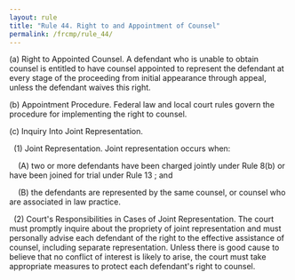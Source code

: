 ```yaml
---
layout: rule
title: "Rule 44. Right to and Appointment of Counsel"
permalink: /frcmp/rule_44/
---
```


(a) Right to Appointed Counsel. A defendant who is unable to obtain counsel is entitled to have counsel appointed to represent the defendant at every stage of the proceeding from initial appearance through appeal, unless the defendant waives this right.


(b) Appointment Procedure. Federal law and local court rules govern the procedure for implementing the right to counsel.


(c) Inquiry Into Joint Representation.


&nbsp;&nbsp;(1) Joint Representation. Joint representation occurs when:


&nbsp;&nbsp;&nbsp;&nbsp;(A) two or more defendants have been charged jointly under Rule 8(b) or have been joined for trial under Rule 13 ; and


&nbsp;&nbsp;&nbsp;&nbsp;(B) the defendants are represented by the same counsel, or counsel who are associated in law practice.


&nbsp;&nbsp;(2) Court's Responsibilities in Cases of Joint Representation. The court must promptly inquire about the propriety of joint representation and must personally advise each defendant of the right to the effective assistance of counsel, including separate representation. Unless there is good cause to believe that no conflict of interest is likely to arise, the court must take appropriate measures to protect each defendant's right to counsel.

